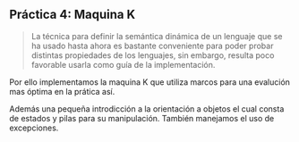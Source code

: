 ## Práctica 4: Maquina K
> La técnica para definir la semántica dinámica de un lenguaje que se ha usado hasta ahora es bastante conveniente para poder probar distintas propiedades de los lenguajes, sin embargo, resulta poco favorable usarla como guía de la implementación.

Por ello implementamos la maquina K que utiliza marcos para una evalución mas óptima en la prática así.

Además una pequeña introdicción a la orientación a objetos el cual consta de estados y pilas para su manipulación.
También manejamos el uso de excepciones.